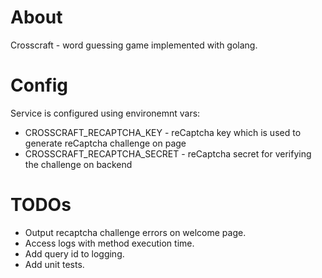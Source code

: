 # About

Crosscraft - word guessing game implemented with golang.

# Config

Service is configured using environemnt vars:
* CROSSCRAFT_RECAPTCHA_KEY - reCaptcha key which is used to generate reCaptcha challenge on page
* CROSSCRAFT_RECAPTCHA_SECRET - reCaptcha secret for verifying the challenge on backend

# TODOs

* Output recaptcha challenge errors on welcome page.
* Access logs with method execution time.
* Add query id to logging.
* Add unit tests. 